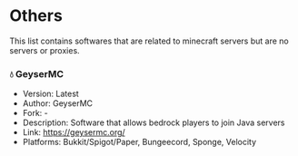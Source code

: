 # Others
This list contains softwares that are related to minecraft servers but are no servers or proxies.

### 💧 GeyserMC 
  - Version: Latest
  - Author: GeyserMC
  - Fork: -
  - Description: Software that allows bedrock players to join Java servers
  - Link: https://geysermc.org/
  - Platforms: Bukkit/Spigot/Paper, Bungeecord, Sponge, Velocity
